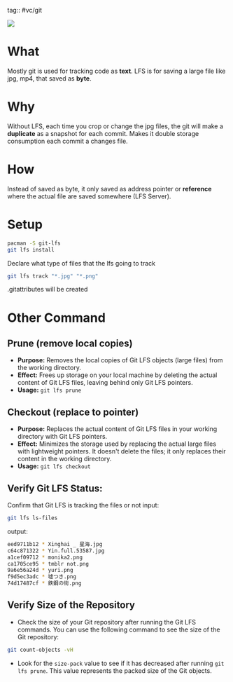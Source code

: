 tag:: #vc/git 


![](https://git-lfs.com/images/graphic.gif)
# What
Mostly git is used for tracking code as **text**. LFS is for saving a large file like jpg, mp4, that saved as **byte**.

# Why
Without LFS, each time you crop or change the jpg files, the git will make a **duplicate** as a snapshot for each commit. Makes it double storage consumption each commit a changes file.
# How
Instead of saved as byte, it only saved as address pointer or **reference** where the actual file are saved somewhere (LFS Server).

# Setup
```sh
pacman -S git-lfs
git lfs install
```

Declare what type of files that the lfs going to track
```sh
git lfs track "*.jpg" "*.png"
```
.gitattributes will be created


# Other Command
## Prune (remove local copies)
- **Purpose:** Removes the local copies of Git LFS objects (large files) from the working directory.
- **Effect:** Frees up storage on your local machine by deleting the actual content of Git LFS files, leaving behind only Git LFS pointers.
- **Usage:** `git lfs prune`

## Checkout (replace to pointer)
- **Purpose:** Replaces the actual content of Git LFS files in your working directory with Git LFS pointers.
- **Effect:** Minimizes the storage used by replacing the actual large files with lightweight pointers. It doesn't delete the files; it only replaces their content in the working directory.
- **Usage:** `git lfs checkout`

## **Verify** Git LFS Status:
Confirm that Git LFS is tracking the files or not
input:
```sh
git lfs ls-files
```
output:
```sh
eed9711b12 * Xinghai _ 星海.jpg
c64c871322 * Yin.full.53587.jpg
a1cef09712 * monika2.png
ca1705ce95 * tmblr not.png
9a6e56a24d * yuri.png
f9d5ec3adc * 嘘つき.png
74d17487cf * 鉄鋼の街.png
```

## **Verify Size** of the Repository


- Check the size of your Git repository after running the Git LFS commands. You can use the following command to see the size of the Git repository:
```sh
git count-objects -vH
```
- Look for the `size-pack` value to see if it has decreased after running `git lfs prune`. This value represents the packed size of the Git objects.

